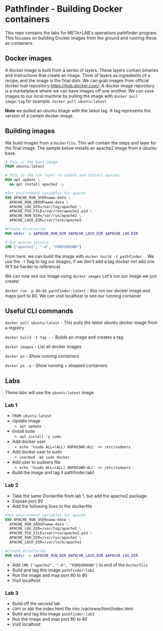 # Pathfinder - Building Docker containers
This repo contains the labs for META+LAB's operations pathfinder program. This focuses on building Docker images from the ground and running these as containers. 

## Docker images
A docker image is built from a series of layers. These layers contain binaries and instructions that create an image. Think of layers as ingredients of a recipe, and the image is the final dish. We can grab images from official docker hub repository https://hub.docker.com/. A docker image repository is a marketplace where we can base images off one another. We can save images to our local machine by pulling the image with `docker pull image:tag` for example. `docker pull ubuntu:latest`

**Note** we pulled an ubuntu image with the latest tag. A tag represents the version of a certain docker image. 

## Building images 
We build images from a `Dockerfile`. This will contain the steps and layer for the final image. The sample below installs an apache2 image from a ubuntu base. 

```Dockerfile
# This is the base image
FROM ubuntu:latest

# This is the run layer to update and install apache2
RUN apt update \
  && apt install apache2 -y

#Set environment variables for apache
ENV APACHE_RUN_USER=www-data \
  APACHE_RUN_GROUP=www-data \
  APACHE_LOG_DIR=/var/log/apache2 \
  APACHE_PID_FILE=/var/run/apache2.pid \
  APACHE_RUN_DIR=/var/run/apache2 \
  APACHE_LOCK_DIR=/var/lock/apache2

#Create directories
RUN mkdir -p $APACHE_RUN_DIR $APACHE_LOCK_DIR $APACHE_LOG_DIR

# Run apache service
CMD ["apache2", "-D", "FOREGROUND"]
```

From here, we can build the image with `docker build -t pathfinder .` We use the `-t` flag to tag our images, if we don't add a tag docker not add one (It'll be harder to reference)

We can now see our image using `docker images` Let's run our image we just create!

`docker run -p 80:80 pathfinder:latest` - this run our docker image and maps port to 80. We can visit localhost to see our running container

## Useful CLI commands
`docker pull ubuntu:latest` - This pulls the latest ubuntu docker image from a registry

`docker build -t tag .` - Builds an image and creates a tag

`docker images` - List all docker images

`docker ps` - Show running containers

`docker ps -a` - Show running + stopped containers

## Labs
These labs will use the `ubuntu:latest` image
### Lab 1
* `FROM ubuntu:latest`
* Update image
  * `apt update`
* Install sudo
  * `apt install -y sudo`
* Add docker user 
  * `echo '%sudo ALL=(ALL) NOPASSWD:ALL' >> /etc/sudoers`
* Add docker user to sudo 
  * `usermod -aG sudo docker`
* Add user to sudoers file
  * `echo '%sudo ALL=(ALL) NOPASSWD:ALL' >> /etc/sudoers`
* Build the image and tag it pathfinder:lab1

### Lab 2
* Take the same Dockerfile from lab 1, but add the apache2 package. 
* Expose port 80
* Add the following lines to the dockerfile
```Dockerfile
#Set environment variables for apache
ENV APACHE_RUN_USER=www-data \
  APACHE_RUN_GROUP=www-data \
  APACHE_LOG_DIR=/var/log/apache2 \
  APACHE_PID_FILE=/var/run/apache2.pid \
  APACHE_RUN_DIR=/var/run/apache2 \
  APACHE_LOCK_DIR=/var/lock/apache2

#Create directories
RUN mkdir -p $APACHE_RUN_DIR $APACHE_LOCK_DIR $APACHE_LOG_DIR
```
* Add `CMD ["apache2", "-D", "FOREGROUND"]` to end of the `Dockerfile`
* Build and tag this image `pathfinder:lab2` 
* Run the image and map port 80 to 80
* Visit localhost

### Lab 3
* Build off the second lab
* `COPY` or `ADD` the index.html file into /var/www/html/index.html
* Build and tag this image `pathfinder:lab3` 
* Run the image and map port 80 to 80
* Visit localhost
